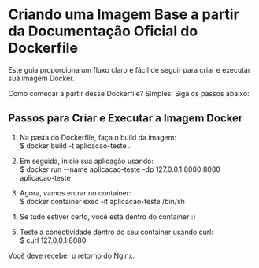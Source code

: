 # Criando uma Imagem Base a partir da Documentação Oficial do Dockerfile
Este guia proporciona um fluxo claro e fácil de seguir para criar e executar sua imagem Docker.

Como começar a partir desse Dockerfile? Simples! Siga os passos abaixo:

## Passos para Criar e Executar a Imagem Docker

1. Na pasta do Dockerfile, faça o build da imagem:  
  $ docker build -t aplicacao-teste .

2. Em seguida, inicie sua aplicação usando:  
    $ docker run --name aplicacao-teste -dp 127.0.0.1:8080:8080 aplicacao-teste

3. Agora, vamos entrar no container:  
    $ docker container exec -it aplicacao-teste /bin/sh

4. Se tudo estiver certo, você está dentro do container :)

5. Teste a conectividade dentro do seu container usando curl:  
    $ curl 127.0.0.1:8080

Você deve receber o retorno do Nginx.